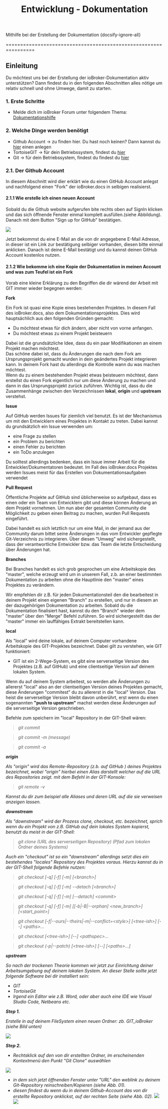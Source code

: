 ﻿---
title:       "Entwicklung - Dokumentation"
lastChanged: "08.01.2019"
editLink:    "https://github.com/ioBroker/ioBroker.docs/edit/master/docs/community/doc.md"
---

Mithilfe bei der Erstellung der Dokumentation {docsify-ignore-all}

================================================================


Einleitung
---------

Du möchtest uns bei der Erstellung der ioBroker-Dokumentation aktiv unterstützen?
Dann findest du in den folgenden Abschnitten alles nötige um relativ schnell und ohne Umwege,
damit zu starten.


### 1. Erste Schritte

- Melde dich im ioBroker Forum unter folgendem Thema: [Dokumentationshilfe](https://forum.iobroker.net/viewtopic.php?f=8&t=16933&p=216031#p216031 "Anmelden als DokumentsMan") 

### 2. Welche Dinge werden benötigt

- Github Account  -> zu finden hier. Du hast noch keinen? Dann kannst du [hier](https://github.com/ "Github Account anlegen") einen anlegen
- TortoiseGIT     -> für dein Betriebssystem, findest du [hier](https://tortoisegit.org/ "TortoiseGIT download") 
- Git             -> für dein Betriebssystem, findest du findest du [hier](https://git-scm.com/ "GIT download")

### 2.1. Der Github Account

In diesem Abschnitt wird dier erklärt wie du einen GitHub Account anlegst und nachfolgend einen "Fork"
der ioBroker.docs in selbigen realisierst.


#### 2.1.1 Wie erstelle ich einen neuen Account

Sobald du die Github website aufgerufen bite rechts oben auf SignIn klicken und das sich öffnende Fenster einmal komplett
ausfüllen.(siehe Abbildung). Danach mit dem Button "Sign up for GitHub" bestätigen.  

![](media/GithubSignIn.PNG) 

Jetzt bekommst du eine E-Mail an die von dir angegebene E-Mail Adresse, in dieser ist ein Link zur bestätigung selbiger vorhanden,
diesen bitte einmal anklicken. Danach ist deine E-Mail bestätigt und du kannst deinen GitHub Account kostenlos nutzen.

#### 2.1.2 Wie bekomme ich eine Kopie der Dokumentation in meinen Account und was zum Teufel ist ein Fork

Vorab eine kleine Erklärung zu den Begriffen die dir wärend der Arbeit mit GIT immer wieder begegnen werden:

<b>Fork</b>

Ein Fork ist quasi eine Kopie eines bestehenden Projektes. In diesem Fall des ioBroker.docs, also dem Dokumentationsprojektes. 
Dies wird hauptsächlich aus den folgenden Gründen gemacht:           
- Du möchtest etwas für dich ändern, aber nicht von vorne anfangen.                                    
- Du möchtest etwas zu einem Projekt beisteuern 

Dabei ist die grundsätzliche Idee, dass du ein paar Modifikationen an einem Projekt machen möchtest.   
Das schöne dabei ist, dass du Änderungen die nach dem Fork am Ursprungsprojekt gemacht wurden in dein geändertes Projekt integrieren kann. In deinem Fork hast du allerdings die Kontrolle wann du was machen möchtest.         
Wenn du zu einem bestehenden Projekt etwas beisteuern möchtest, dann erstellst du einen Fork eigentlich nur um diese Änderung zu machen und dann in das Ursprungsprojekt zurück zuführen.
Wichtig ist, dass du die Zusammenhänge zwischen den Verzeichnissen <b>lokal</b>, <b>origin</b> und <b>upstream</b> verstehst.

<b>Issue</b>

Auf GitHub werden Issues für ziemlich viel benutzt. Es ist der Mechanismus um mit den Entwicklern eines Projektes in Kontakt zu treten. Dabei kannst du grundsätzlich ein Issue verwenden um:
- eine Frage zu stellen
- ein Problem zu berichten
- einen Fehler zu berichten
- ein ToDo anzulegen

Du solltest allerdings bedenken, dass ein Issue immer Arbeit für die Entwickler/Dokumentatoren bedeutet. 
Im Fall des ioBroker.docs Projektes werden Issues meist für das Erstellen von Dokumentationsaufgaben verwendet


<b>Pull Request</b>

Öffentliche Projekte auf GitHub sind üblicherweise so aufgebaut, dass es einen oder ein Team von Entwicklern gibt und diese können Änderung an dem Projekt vornehmen. Um nun aber der gesamten Community die Möglichkeit zu geben einen Beitrag zu machen, wurden Pull Requests eingeführt.

Dabei handelt es sich letztlich nur um eine Mail, in der jemand aus der Community darum bittet seine Änderungen in das vom Entwickler gepflegte Git-Verzeichnis zu integrieren. Über diesen "Umweg" wird sichergestellt, dass der verantwortliche Entwickler bzw. das Team die letzte Entscheidung über Änderungen hat.

<b>Branches</b>

Bei Branches handelt es sich grob gesprochen um eine Arbeitskopie des "master", welche erzeugt wird um in unserem Fall, z.b. an einer bestimmten Dokumentation zu arbeiten ohne die Hauptlinie den "master" eines Projektes zu verändern.

Wir empfehlen dir z.B. für jeden Dokumentationsteil den die bearbeitest in deinem Projekt einen eigenen "Branch" zu erstellen, 
und nur in diesem an der dazugehörigen Dokumentation zu arbeiten. Sobald du die Dokumentation finalisiert hast, kannst du den "Branch" wieder dem "master" über den "Merge" Befehl zuführen.
So wird sichergestellt das der "master" immer ein lauffähiges Extrakt bereitstellen kann.

<b>local</b>

Als "local" wird deine lokale, auf deinem Computer vorhandene Arbeitskopie des GIT-Projektes bezeichnet. Dabei gilt zu verstehen,
wie GIT funktioniert:
- GIT ist ein 2-Wege-System, es gibt eine serverseitige Version des Projektes (z.B. auf GitHub) und eine clientseitige Version auf deinem lokalen System.

Wenn du auf deinem System arbeitest, so werden alle Änderungen zu allererst "local" also an der clientseitigen Version deines Projektes
gemacht, diese Änderungen "commitest" du zu allererst in die "local" Version.
Das heist die serverseitige Version bleibt davon unberührt, erst wenn du einen sogenannten <b>"push to upstream"</b> machst werden diese Änderungen auf die serverseitige Version geschrieben.

Befehle zum speichern im "local" Repository in der GIT-Shell wären:
> <em>git commit

> <em> git commit -m (message)

> <em> git commit -a


<b>origin</b>

Als "origin" wird das Remote-Repository (z.b. auf GitHub ) deines Projektes bezeichnet, wobei "origin" hierbei einen Alias darstellt welcher auf die URL des Repositories zeigt.
mit dem Befehl in der GIT-Konsole:
> <em>git remote -v

Kannst du dir zum beispiel alle Aliases und deren URL auf die sie verweisen anzeigen lassen.

<b>downstream</b>

Als "downstream" wird der Prozess clone, checkout, etc. bezeichnet, sprich wenn du ein Projekt von z.B. GitHub auf dein lokales System
kopierst, benutzt du meist in der GIT-Shell:

> <em>git clone (URL des serverseitigen Repository) (Pfad zum lokalen Ordner deines Systems)

Auch ein "checkout" ist so ein "downstream" allerdings setzt dies ein bestehendes "locales" Repository des Projektes voraus.
Hierzu kannst du in der GIT-Shell folgende Befehle nutzen:

> <em>git checkout</em> [-q] [-f] [-m] [&lt;branch&gt;]

> <em>git checkout</em> [-q] [-f] [-m] --detach [&lt;branch&gt;]

> <em>git checkout</em> [-q] [-f] [-m] [--detach] &lt;commit&gt;

> <em>git checkout</em> [-q] [-f] [-m] [[-b|-B|--orphan] &lt;new_branch&gt;] [&lt;start_point&gt;]

> <em>git checkout</em> [-f|--ours|--theirs|-m|--conflict=&lt;style&gt;] [&lt;tree-ish&gt;] [--] &lt;paths&gt;&#8230;&#8203;

> <em>git checkout</em> [&lt;tree-ish&gt;] [--] &lt;pathspec&gt;&#8230;&#8203;

> <em>git checkout</em> (-p|--patch) [&lt;tree-ish&gt;] [--] [&lt;paths&gt;&#8230;&#8203;]


<b>upstream</b>


So nach der trockenen Theorie kommen wir jetzt zur Einrichtung deiner Arbeitsumgebung auf deinem lokalen System.
An dieser Stelle sollte jetzt folgende Software bei dir installiert sein:

- GIT
- TortoiseGit
- Irgend ein Editor wie z.B. Word, oder aber auch eine IDE wie Visual Studio Code, Netbeans etc.

<b>Step 1.</b>

Erstelle in auf deinem FileSystem einen neuen Ordner: zb. GIT_ioBroker (siehe Bild unten)

![](media/CreateGitRepo001.PNG)

<b>Step 2.</b>

- Rechtsklick auf den von dir erstellten Ordner, im erscheinenden Kontextmenü den Punkt "Git Clone" auswählen

![](media/CreateGitRepo002.PNG)

- in dem sich jetzt öffnenden Fenster unter "URL" den weblink zu deinem Git-Repository reinschreiben/Kopieren (siehe Abb. 01).
- diesen findest du wenn du in deinem Github-Account das von dir erstellte Repository anklickst, auf der rechten Seite (siehe Abb. 02).
![](media/CreateGitRepo003.PNG)
![](media/CreateGitRepo004.PNG)



